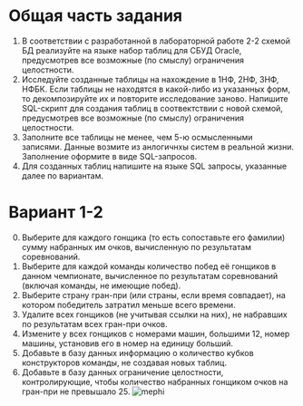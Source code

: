 # Общая часть задания
1. В соответствии с разработанной в лабораторной работе 2-2 схемой БД реализуйте на языке набор таблиц для СБУД Oracle, предусмотрев все возможные (по смыслу) ограничения целостности.
2. Исследуйте созданные таблицы на нахождение в 1НФ, 2НФ, 3НФ, НФБК. Если таблицы не находятся в какой-либо из указанных форм, то декомпозируйте их и повторите исследование заново. Напишите SQL-скрипт для создания таблиц в соотвектствии с новой схемой, предусмотрев все возможные (по смыслу) ограничения целостности.
3. Заполните все таблицы не менее, чем 5-ю осмысленными записями. Данные возмите из анлогичнхы систем в реальной жизни. Заполнение оформите в виде SQL-запросов.
4. Для созданных таблиц напишите на языке SQL запросы, указанные далее по вариантам.

# Вариант 1-2

0. Выберите для каждого гонщика (то есть сопоставьте его фамилии) сумму набранных им очков, вычисленную по результатам соревнований.
1. Выберите для каждой команды количество побед её гонщиков в данном чемпионате, вычисленное по результатам соревнований (включая команды, не имеющие побед).
2. Выберите страну гран-при (или страны, если время совпадает), на котором победитель затратил меньше всего времени.
3. Удалите всех гонщиков (не учитывая ссылки на них), не набравших по результатам всех гран-при очков.
4. Измените у всех гонщиков с номерами машин, большими 12, номер машины, установив его в номер на единицу больший.
5. Добавьте в базу данных информацию о количество кубков конструкторов команды, не создавая новых таблиц.
6. Добавьте в базу данных ограничение целостности, контролирующие, чтобы количество набранных гонщиком очков на гран-при не превышало 25.
![mephi](https://user-images.githubusercontent.com/65250473/131556175-c469a9ec-db14-4b06-8643-05b4d08044e8.jpg)

